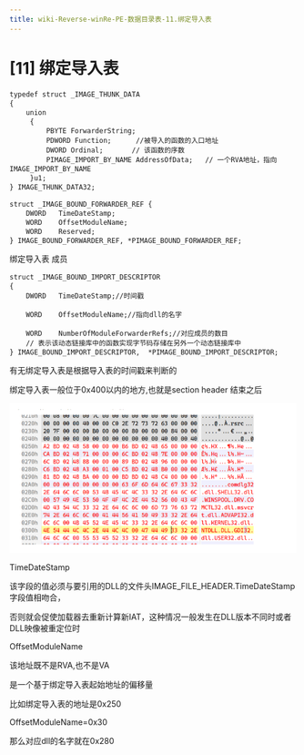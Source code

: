 ```yaml
---
title: wiki-Reverse-winRe-PE-数据目录表-11.绑定导入表
---
```

# [11] 绑定导入表



```
typedef struct _IMAGE_THUNK_DATA
{
    union
     {
         PBYTE ForwarderString;
         PDWORD Function;      //被导入的函数的入口地址
         DWORD Ordinal;       // 该函数的序数
         PIMAGE_IMPORT_BY_NAME AddressOfData;   // 一个RVA地址，指向IMAGE_IMPORT_BY_NAME
     }u1;
} IMAGE_THUNK_DATA32;
```

```
struct _IMAGE_BOUND_FORWARDER_REF {
    DWORD   TimeDateStamp;
    WORD    OffsetModuleName;
    WORD    Reserved;
} IMAGE_BOUND_FORWARDER_REF, *PIMAGE_BOUND_FORWARDER_REF;
```

绑定导入表 成员

```
struct _IMAGE_BOUND_IMPORT_DESCRIPTOR
{
    DWORD   TimeDateStamp;//时间戳

    WORD    OffsetModuleName;//指向dll的名字

    WORD    NumberOfModuleForwarderRefs;//对应成员的数目
    // 表示该动态链接库中的函数实现字节码存储在另外一个动态链接库中
} IMAGE_BOUND_IMPORT_DESCRIPTOR,  *PIMAGE_BOUND_IMPORT_DESCRIPTOR;
```

有无绑定导入表是根据导入表的时间戳来判断的

绑定导入表一般位于0x400以内的地方,也就是section header 结束之后

![Untitled](img/7dd3496d4e184434a98edc11de043e96Untitled8.png)

TimeDateStamp

该字段的值必须与要引用的DLL的文件头IMAGE_FILE_HEADER.TimeDateStamp字段值相吻合，

否则就会促使加载器去重新计算新IAT，这种情况一般发生在DLL版本不同时或者DLL映像被重定位时

OffsetModuleName

该地址既不是RVA,也不是VA

是一个基于绑定导入表起始地址的偏移量

比如绑定导入表的地址是0x250

OffsetModuleName=0x30

那么对应dll的名字就在0x280

